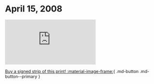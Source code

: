 # April 15, 2008

![](https://www.achewood.com/comic.php?date=04152008)

[Buy a signed strip of this print! :material-image-frame:](https://achewood-holiday-pop-up.myshopify.com/products/strip#04152008){ .md-button .md-button--primary }
